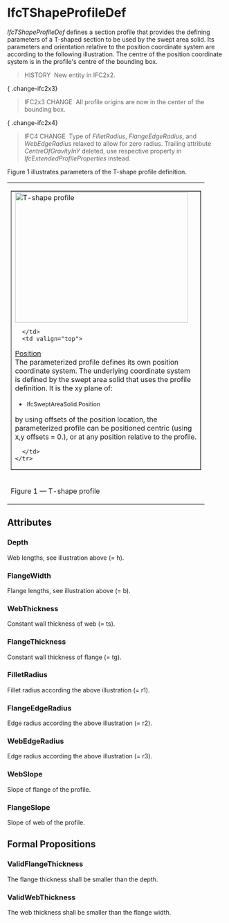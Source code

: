 # IfcTShapeProfileDef

_IfcTShapeProfileDef_ defines a section profile that provides the defining parameters of a T-shaped section to be used by the swept area solid. Its parameters and orientation relative to the position coordinate system are according to the following illustration. The centre of the position coordinate system is in the profile's centre of the bounding box.

> HISTORY&nbsp; New entity in IFC2x2.

{ .change-ifc2x3}
> IFC2x3 CHANGE&nbsp; All profile origins are now in the center of the bounding box.

{ .change-ifc2x4}
> IFC4 CHANGE&nbsp; Type of _FilletRadius_, _FlangeEdgeRadius_, and _WebEdgeRadius_ relaxed to allow for zero radius. Trailing attribute _CentreOfGravityInY_ deleted, use respective property in _IfcExtendedProfileProperties_ instead.

Figure 1 illustrates parameters of the T-shape profile definition.

<table><tr><td>
<table border="1" cellpadding="2" cellspacing="2" width="100%">
  <tbody>
    <tr>
      <td width="420">
<img src="../../../../../../figures/ifctshapeprofiledef.gif" alt="T-shape profile" border="0" height="300" width="400">

      </td>
      <td valign="top">

<p><u>Position</u> <br>
The parameterized profile defines its own position coordinate system.
The underlying
coordinate system is defined by the swept area solid
that uses the profile definition. It is the xy plane of:</p>
      <ul>
        <li><small>IfcSweptAreaSolid.Position</small></li>
      </ul>
<p>by using offsets of the position location, the parameterized profile
can be positioned centric (using x,y offsets = 0.), or at any position
relative to the profile.</p>

      </td>
    </tr>
  </tbody>
</table>
</td></tr>
<tr><td><p class="figure">Figure 1 &mdash; T-shape profile</p></td></tr>
</table>

## Attributes

### Depth
Web lengths, see illustration above (= h).

### FlangeWidth
Flange lengths, see illustration above (= b).

### WebThickness
Constant wall thickness of web (= ts).

### FlangeThickness
Constant wall thickness of flange (= tg).

### FilletRadius
Fillet radius according the above illustration (= r1).

### FlangeEdgeRadius
Edge radius according the above illustration (= r2).

### WebEdgeRadius
Edge radius according the above illustration (= r3).

### WebSlope
Slope of flange of the profile.

### FlangeSlope
Slope of web of the profile.

## Formal Propositions

### ValidFlangeThickness
The flange thickness shall be smaller than the depth.

### ValidWebThickness
The web thickness shall be smaller than the flange width.

